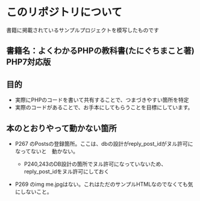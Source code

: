 
# このリポジトリについて
 書籍に掲載されているサンプルプロジェクトを模写したものです

## 書籍名：よくわかるPHPの教科書(たにぐちまこと著) PHP7対応版

## 目的
* 実際にPHPのコードを書いて共有することで、つまづきやすい箇所を特定
* 実際のコードがあることで、お手本にしてもらうことを目標にしています。


## 本のとおりやって動かない箇所
* P267 のPostsの登録箇所。ここは、dbの設計がreply_post_idがヌル許可になってないと　動かない。
  * P240,243のDB設計の箇所でヌル許可になっていないため、 reply_post_idをヌル許可にしておく

* P269 のimg me.jpgはない。これはただのサンプルHTMLなのでなくても気にしないこと。
